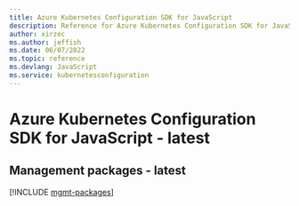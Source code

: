 ```yaml
---
title: Azure Kubernetes Configuration SDK for JavaScript
description: Reference for Azure Kubernetes Configuration SDK for JavaScript
author: xirzec
ms.author: jeffish
ms.date: 06/07/2022
ms.topic: reference
ms.devlang: JavaScript
ms.service: kubernetesconfiguration
---
```

# Azure Kubernetes Configuration SDK for JavaScript - latest
## Management packages - latest
[!INCLUDE [mgmt-packages](kubernetes-configuration-mgmt-index.md)]
